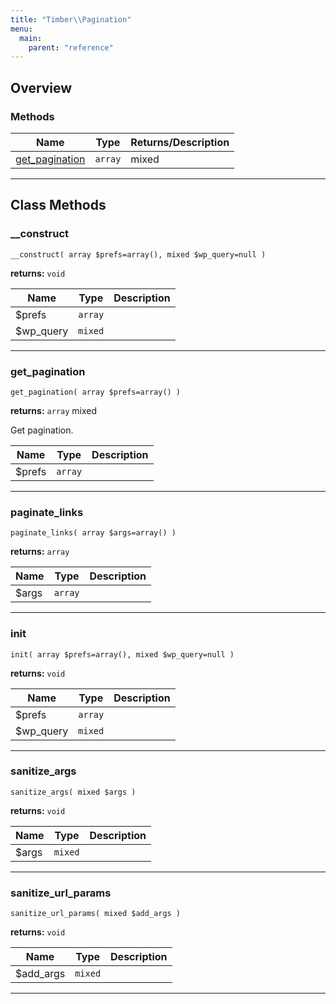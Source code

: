 ```yaml
---
title: "Timber\\Pagination"
menu:
  main:
    parent: "reference"
---
```




<!--more-->



## Overview

### Methods

| Name | Type | Returns/Description |
| --- | --- | --- |
| [get_pagination](#get_pagination) | `array` | mixed |

---

## Class Methods

### __construct
`__construct( array $prefs=array(), mixed $wp_query=null )`

**returns:** `void` 

| Name | Type | Description |
| --- | --- | --- |
| $prefs | `array` |  |
| $wp_query | `mixed` |  |




---

### get_pagination
`get_pagination( array $prefs=array() )`

**returns:** `array` mixed

Get pagination.

| Name | Type | Description |
| --- | --- | --- |
| $prefs | `array` |  |




---

### paginate_links
`paginate_links( array $args=array() )`

**returns:** `array` 

| Name | Type | Description |
| --- | --- | --- |
| $args | `array` |  |




---

### init
`init( array $prefs=array(), mixed $wp_query=null )`

**returns:** `void` 

| Name | Type | Description |
| --- | --- | --- |
| $prefs | `array` |  |
| $wp_query | `mixed` |  |




---

### sanitize_args
`sanitize_args( mixed $args )`

**returns:** `void` 

| Name | Type | Description |
| --- | --- | --- |
| $args | `mixed` |  |




---

### sanitize_url_params
`sanitize_url_params( mixed $add_args )`

**returns:** `void` 

| Name | Type | Description |
| --- | --- | --- |
| $add_args | `mixed` |  |




---




